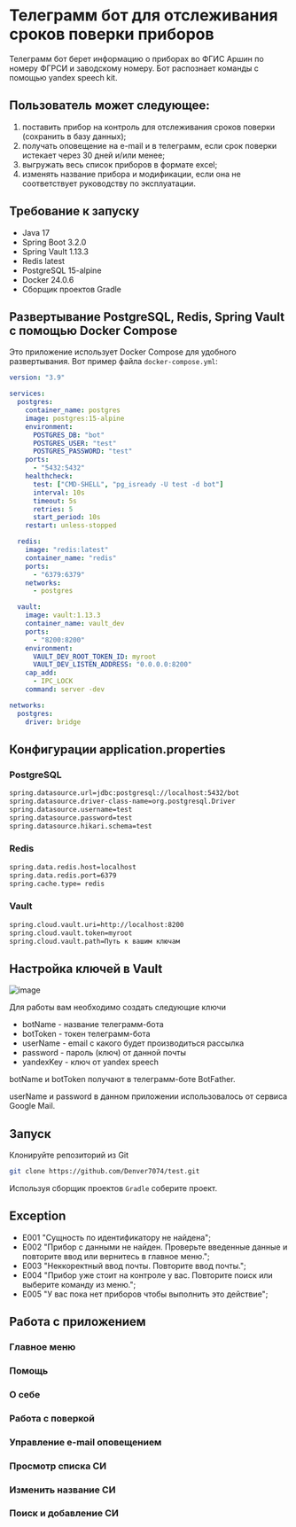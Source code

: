# Телеграмм бот для отслеживания сроков поверки приборов
Телеграмм бот берет информацию о приборах во ФГИС Аршин по номеру ФГРСИ и заводскому номеру. Бот распознает команды с помощью yandex speech kit.
## Пользователь может следующее: 
1. поставить прибор на контроль для отслеживания сроков поверки (сохранить в базу данных); 
2. получать оповещение на e-mail и в телеграмм, если срок поверки истекает через 30 дней и/или менее;
3. выгружать весь список приборов в формате excel;
4. изменять название прибора и модификации, если она не соответствует руководству по эксплуатации.
## Требование к запуску
- Java 17
- Spring Boot 3.2.0
- Spring Vault 1.13.3
- Redis latest
- PostgreSQL 15-alpine
- Docker 24.0.6
- Сборщик проектов Gradle
## Развертывание PostgreSQL, Redis, Spring Vault с помощью Docker Compose
Это приложение использует Docker Compose для удобного развертывания. Вот пример файла `docker-compose.yml`:
```yaml
version: "3.9"

services:
  postgres:
    container_name: postgres
    image: postgres:15-alpine
    environment:
      POSTGRES_DB: "bot"
      POSTGRES_USER: "test"
      POSTGRES_PASSWORD: "test"
    ports:
      - "5432:5432"
    healthcheck:
      test: ["CMD-SHELL", "pg_isready -U test -d bot"]
      interval: 10s
      timeout: 5s
      retries: 5
      start_period: 10s
    restart: unless-stopped

  redis:
    image: "redis:latest"
    container_name: "redis"
    ports:
      - "6379:6379"
    networks:
      - postgres

  vault:
    image: vault:1.13.3
    container_name: vault_dev
    ports:
      - "8200:8200"
    environment:
      VAULT_DEV_ROOT_TOKEN_ID: myroot
      VAULT_DEV_LISTEN_ADDRESS: "0.0.0.0:8200"
    cap_add:
      - IPC_LOCK
    command: server -dev

networks:
  postgres:
    driver: bridge
```
## Конфигурации application.properties
### PostgreSQL
```bash
spring.datasource.url=jdbc:postgresql://localhost:5432/bot
spring.datasource.driver-class-name=org.postgresql.Driver
spring.datasource.username=test
spring.datasource.password=test
spring.datasource.hikari.schema=test
```
### Redis
```bash
spring.data.redis.host=localhost
spring.data.redis.port=6379
spring.cache.type= redis
```
### Vault
```bash
spring.cloud.vault.uri=http://localhost:8200
spring.cloud.vault.token=myroot
spring.cloud.vault.path=Путь к вашим ключам
```
## Настройка ключей в Vault
![image](https://github.com/Denver7074/bot/assets/119703412/d38273e3-b0f5-49ab-97fe-9501b17bd7d9)

Для работы вам необходимо создать следующие ключи
- botName - название телеграмм-бота
- botToken - токен телеграмм-бота
- userName - email с какого будет производиться рассылка
- password - пароль (ключ) от данной почты
- yandexKey - ключ от yandex speech

botName и botToken получают в телеграмм-боте BotFather.

userName и password в данном приложении использовалось от сервиса Google Mail.
## Запуск
Клонируйте репозиторий из Git
```bash
git clone https://github.com/Denver7074/test.git
```
Используя сборщик проектов `Gradle` соберите проект.
## Exception
- E001 "Cущность по идентификатору не найдена";
- E002 "Прибор с данными не найден. Проверьте введенные данные и повторите ввод или вернитесь в главное меню.";
- E003 "Неккоректный ввод почты. Повторите ввод почты.";
- E004 "Прибор уже стоит на контроле у вас. Повторите поиск или выберите команду из меню.";
- E005 "У вас пока нет приборов чтобы выполнить это действие";
## Работа с приложением
### Главное меню
### Помощь
### О себе
### Работа с поверкой
### Управление e-mail оповещением
### Просмотр списка CИ
### Изменить название СИ
### Поиск и добавление СИ

